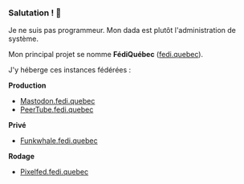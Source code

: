 ### Salutation ! 👋

Je ne suis pas programmeur. Mon dada est plutôt l'administration de système.

Mon principal projet se nomme **FédiQuébec** ([fedi.quebec](https://fedi.quebec)).

J'y héberge ces instances fédérées :

**Production**

* [Mastodon.fedi.quebec](https://mastodon.fedi.quebec)
* [PeerTube.fedi.quebec](https://peertube.fedi.quebec)

**Privé**

* [Funkwhale.fedi.quebec](https://funkwhale.fedi.quebec)

**Rodage**

* [Pixelfed.fedi.quebec](https://pixelfed.fedi.quebec)

